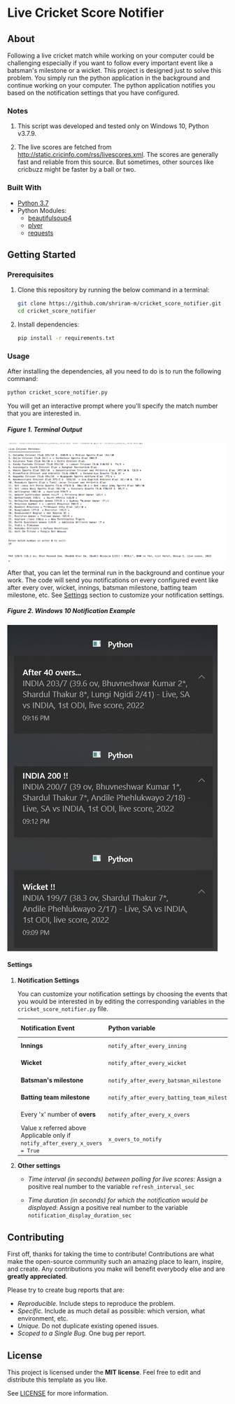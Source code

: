 # Live Cricket Score Notifier

## About

Following a live cricket match while working on your computer could be challenging especially if you want to follow every important event like a batsman's milestone or a wicket. This project is designed just to solve this problem. You simply run the python application in the background and continue working on your computer. The python application notifies you based on the notification settings that you have configured.

### Notes

  1. This script was developed and tested only on Windows 10, Python v3.7.9.

  2. The live scores are fetched from http://static.cricinfo.com/rss/livescores.xml. The scores are generally fast and reliable from this source. But sometimes, other sources like cricbuzz might be faster by a ball or two.

### Built With

- [Python 3.7](https://www.python.org/downloads/release/python-379/)
- Python Modules:
  - [beautifulsoup4](https://pypi.org/project/beautifulsoup4/)
  - [plyer](https://pypi.org/project/plyer/)
  - [requests](https://pypi.org/project/requests/)

## Getting Started

### Prerequisites

1. Clone this repository by running the below command in a terminal:

   ```sh
   git clone https://github.com/shriram-m/cricket_score_notifier.git
   cd cricket_score_notifier
   ```

2. Install dependencies:

   ```sh
   pip install -r requirements.txt
   ```

### Usage

After installing the dependencies, all you need to do is to run the following command:

```sh
python cricket_score_notifier.py
```

You will get an interactive prompt where you'll specify the match number that you are interested in.

##### Figure 1. Terminal Output

![Figure 1](Screen%20Shot%201444-04-11%20at%2012.32.41%20PM.png)

After that, you can let the terminal run in the background and continue your work. The code will send you notifications on every configured event like after every over, wicket, innings, batsman milestone, batting team milestone, etc. See [Settings](#settings) section to customize your notification settings.

##### Figure 2. Windows 10 Notification Example

![Figure 2](images/windows-notifications.png)

#### Settings

1. **Notification Settings**

   You can customize your notification settings by choosing the events that you would be interested in by editing the corresponding variables in the `cricket_score_notifier.py` file.

   | Notification Event                                                               | Python variable                             | Valid values           |
   |----------------------------------------------------------------------------------|---------------------------------------------|------------------------|
   | **Innings**                                                                      | `notify_after_every_inning`                 | `True` / `False`       |
   | **Wicket**                                                                       | `notify_after_every_wicket`                 | `True` / `False`       |
   | **Batsman's milestone**                                                          | `notify_after_every_batsman_milestone`      | `True` / `False`       |
   | **Batting team milestone**                                                       | `notify_after_every_batting_team_milestone` | `True` / `False`       |
   | Every 'x' number of **overs**                                                    | `notify_after_every_x_overs`                | `True` / `False`       |
   | Value x referred above<br>Applicable only if `notify_after_every_x_overs = True` | `x_overs_to_notify`                         | Positive integers only |

2. **Other settings**

   - *Time interval (in seconds) between polling for live scores*: Assign a positive real number to the variable `refresh_interval_sec`

   - *Time duration (in seconds) for which the notification would be displayed*: Assign a positive real number to the variable `notification_display_duration_sec`

## Contributing

First off, thanks for taking the time to contribute! Contributions are what make the open-source community such an amazing place to learn, inspire, and create. Any contributions you make will benefit everybody else and are **greatly appreciated**.

Please try to create bug reports that are:

- _Reproducible._ Include steps to reproduce the problem.
- _Specific._ Include as much detail as possible: which version, what environment, etc.
- _Unique._ Do not duplicate existing opened issues.
- _Scoped to a Single Bug._ One bug per report.

## License

This project is licensed under the **MIT license**. Feel free to edit and distribute this template as you like.

See [LICENSE](LICENSE) for more information.
